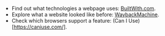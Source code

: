 - Find out what technologies a webpage uses: [BuiltWith.com](https://builtwith.com/).
- Explore what a website looked like before: [WaybackMachine](http://web.archive.org/).
- Check which browsers support a feature: (Can I Use)[https://caniuse.com/].
